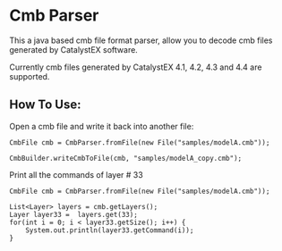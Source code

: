 # Cmb Parser
This a java based cmb file format parser, allow you to decode cmb files generated by CatalystEX software.

Currently cmb files generated by CatalystEX 4.1, 4.2, 4.3 and 4.4 are supported.

## How To Use:
Open a cmb file and write it back into another file:
```
CmbFile cmb = CmbParser.fromFile(new File("samples/modelA.cmb"));

CmbBuilder.writeCmbToFile(cmb, "samples/modelA_copy.cmb");
```

Print all the commands of layer # 33

```
CmbFile cmb = CmbParser.fromFile(new File("samples/modelA.cmb"));

List<Layer> layers = cmb.getLayers();
Layer layer33 =  layers.get(33);
for(int i = 0; i < layer33.getSize(); i++) {
	System.out.println(layer33.getCommand(i));
}
```
